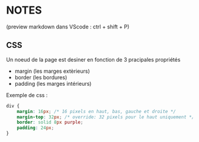 # NOTES

(preview markdown dans VScode : ctrl + shift + P)

## CSS

Un noeud de la page est desiner en fonction de 3 pracipales propriétés
- margin (les marges extèrieurs)
- border (les bordures)
- padding (les marges intérieurs)

Exemple de css : 
```css
div {
    margin: 16px; /* 16 pixels en haut, bas, gauche et droite */
    margin-top: 32px; /* override: 32 pixels pour le haut uniquement */
    border: solid 8px purple;
    padding: 24px;
}
```
